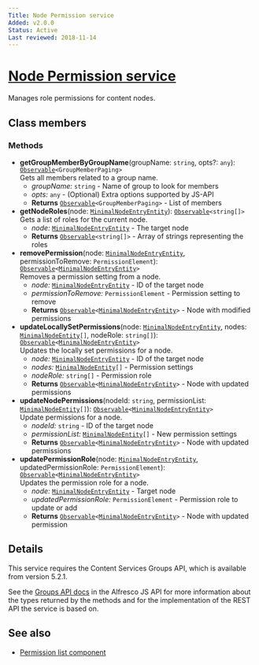 ```yaml
---
Title: Node Permission service
Added: v2.0.0
Status: Active
Last reviewed: 2018-11-14
---
```


# [Node Permission service](../../lib/content-services/permission-manager/services/node-permission.service.ts "Defined in node-permission.service.ts")

Manages role permissions for content nodes.

## Class members

### Methods

-   **getGroupMemberByGroupName**(groupName: `string`, opts?: `any`): [`Observable`](http://reactivex.io/documentation/observable.html)`<GroupMemberPaging>`<br/>
    Gets all members related to a group name.
    -   _groupName:_ `string`  - Name of group to look for members
    -   _opts:_ `any`  - (Optional) Extra options supported by JS-API
    -   **Returns** [`Observable`](http://reactivex.io/documentation/observable.html)`<GroupMemberPaging>` - List of members
-   **getNodeRoles**(node: [`MinimalNodeEntryEntity`](../content-services/document-library.model.md)): [`Observable`](http://reactivex.io/documentation/observable.html)`<string[]>`<br/>
    Gets a list of roles for the current node.
    -   _node:_ [`MinimalNodeEntryEntity`](../content-services/document-library.model.md)  - The target node
    -   **Returns** [`Observable`](http://reactivex.io/documentation/observable.html)`<string[]>` - Array of strings representing the roles
-   **removePermission**(node: [`MinimalNodeEntryEntity`](../content-services/document-library.model.md), permissionToRemove: `PermissionElement`): [`Observable`](http://reactivex.io/documentation/observable.html)`<`[`MinimalNodeEntryEntity`](../content-services/document-library.model.md)`>`<br/>
    Removes a permission setting from a node.
    -   _node:_ [`MinimalNodeEntryEntity`](../content-services/document-library.model.md)  - ID of the target node
    -   _permissionToRemove:_ `PermissionElement`  - Permission setting to remove
    -   **Returns** [`Observable`](http://reactivex.io/documentation/observable.html)`<`[`MinimalNodeEntryEntity`](../content-services/document-library.model.md)`>` - Node with modified permissions
-   **updateLocallySetPermissions**(node: [`MinimalNodeEntryEntity`](../content-services/document-library.model.md), nodes: [`MinimalNodeEntity`](../content-services/document-library.model.md)`[]`, nodeRole: `string[]`): [`Observable`](http://reactivex.io/documentation/observable.html)`<`[`MinimalNodeEntryEntity`](../content-services/document-library.model.md)`>`<br/>
    Updates the locally set permissions for a node.
    -   _node:_ [`MinimalNodeEntryEntity`](../content-services/document-library.model.md)  - ID of the target node
    -   _nodes:_ [`MinimalNodeEntity`](../content-services/document-library.model.md)`[]`  - Permission settings
    -   _nodeRole:_ `string[]`  - Permission role
    -   **Returns** [`Observable`](http://reactivex.io/documentation/observable.html)`<`[`MinimalNodeEntryEntity`](../content-services/document-library.model.md)`>` - Node with updated permissions
-   **updateNodePermissions**(nodeId: `string`, permissionList: [`MinimalNodeEntity`](../content-services/document-library.model.md)`[]`): [`Observable`](http://reactivex.io/documentation/observable.html)`<`[`MinimalNodeEntryEntity`](../content-services/document-library.model.md)`>`<br/>
    Update permissions for a node.
    -   _nodeId:_ `string`  - ID of the target node
    -   _permissionList:_ [`MinimalNodeEntity`](../content-services/document-library.model.md)`[]`  - New permission settings
    -   **Returns** [`Observable`](http://reactivex.io/documentation/observable.html)`<`[`MinimalNodeEntryEntity`](../content-services/document-library.model.md)`>` - Node with updated permissions
-   **updatePermissionRole**(node: [`MinimalNodeEntryEntity`](../content-services/document-library.model.md), updatedPermissionRole: `PermissionElement`): [`Observable`](http://reactivex.io/documentation/observable.html)`<`[`MinimalNodeEntryEntity`](../content-services/document-library.model.md)`>`<br/>
    Updates the permission role for a node.
    -   _node:_ [`MinimalNodeEntryEntity`](../content-services/document-library.model.md)  - Target node
    -   _updatedPermissionRole:_ `PermissionElement`  - Permission role to update or add
    -   **Returns** [`Observable`](http://reactivex.io/documentation/observable.html)`<`[`MinimalNodeEntryEntity`](../content-services/document-library.model.md)`>` - Node with updated permission

## Details

This service requires the Content Services Groups API, which is available from version 5.2.1.

See the
[Groups API docs](https://github.com/Alfresco/alfresco-js-api/blob/master/src/alfresco-core-rest-api/docs/GroupssApi.md)
in the Alfresco JS API for more information about the types returned by
the methods and for the implementation of the REST API the service is
based on.

## See also

-   [Permission list component](permission-list.component.md)
